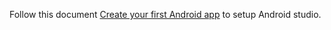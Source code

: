Follow this document [Create your first Android app](https://developer.android.com/codelabs/basic-android-kotlin-compose-first-app#1)
to setup Android studio.

